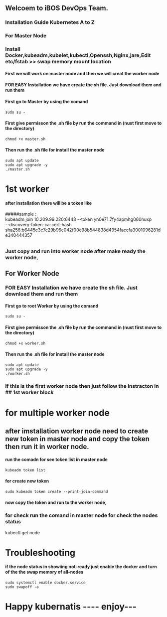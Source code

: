 ## Welcoem to iBOS DevOps Team.

### Installation Guide Kubernetes A to Z

### For Master Node
### Install Docker,kubeadm,kubelet,kubectl,Openssh,Nginx,jare,Edit etc/fstab >> swap memory mount location

#### First we will work on master node and then we will creat the worker node

#### FOR EASY Installation we have create the sh file. Just download them and run them 

#### First go to Master by using the comand

    sudo su -

#### First give permisson the .sh file by run the command in (nust first move to the directory)

    chmod +x master.sh

#### Then run the .sh file for install the master node 
     
    sudo apt update
    sudo apt upgrade -y
    ./master.sh

# 1st worker 

#### after installation there will be a token like 

#####sample :  
kubeadm join 10.209.99.220:6443 --token yn0e71.7fy4apmhg060nuxp \
--discovery-token-ca-cert-hash sha256:b6445c3c7c29b96c042f00c98b544838d4954faccfa3001096281de340444357
######

### Just copy and run into worker node after make ready the worker node,

## For Worker Node 

### FOR EASY Installation we have create the sh file. Just download them and run them 

#### First go to root Worker by using the comand

    sudo su -

#### First give permisson the .sh file by run the command in (nust first move to the directory)

    chmod +x worker.sh

#### Then run the .sh file for install the master node 
     
    sudo apt update
    sudo apt upgrade -y
    ./worker.sh

### If this is the first worker node then just follow the instracton in  ## 1st worker block

# for multiple worker node

## after imstallation worker node need to create new token in master node and copy the token then run it in worker node.

#### run the comadn for see token list in master node 

    kubeadm token list

#### for create new token 

    sudo kubeadm token create --print-join-command
 
#### now copy the token and run to the worker node, 

### for check run the comand in master node for check the nodes status
    
kubectl get node

# Troubleshooting


#### if the node status in showiing not-ready just enable the docker and turn of the the swap memory of all-nodes

    sudo systemctl enable docker.service
    sudo swapoff -a


# Happy kubernatis ---- enjoy---
 
  



